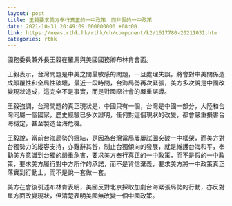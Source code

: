 ```yaml
---
layout: post
title: 王毅要求美方奉行真正的一中政策　而非假的一中政策
date: 2021-10-31 20:49:09.000000000 +08:00
link: https://news.rthk.hk/rthk/ch/component/k2/1617780-20211031.htm
categories: rthk
---
```


國務委員兼外長王毅在羅馬與美國國務卿布林肯會面。

王毅表示，台灣問題是中美之間最敏感的問題，一旦處理失誤，將會對中美關係造成顛覆性和全局性破壞，最近一段時間，台海局勢再次緊張，美方多次說是中國改變現狀造成，這完全不是事實，而是對國際社會的嚴重誤導。

王毅強調，台灣問題的真正現狀是，中國只有一個，台灣是中國一部分，大陸和台灣同屬一個國家，歷史經驗已多次證明，任何對這個現狀的改變，都會嚴重損害台海穩定，甚至製造台海危機。

王毅說，當前台海局勢的癥結，是因為台灣當局屢屢試圖突破一中框架，而美方對台獨勢力的縱容支持，亦難辭其咎，制止台獨傾向的發展，就是維護台海和平，奉勸美方意識到台獨的嚴重危害，要求美方奉行真正的一中政策，而不是假的一中政策，要求美方履行對中方所作的承諾，而不是背信棄義，要求美方將一中政策真正落實到行動上，而不是說一套做一套。

美方在會後引述布林肯表明，美國反對北京採取加劇台海緊張局勢的行動，亦反對單方面改變現狀，但清楚表明美國無改變一個中國政策。
